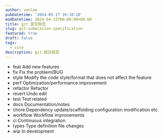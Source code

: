 ```yaml
---
author: vanlee
pubDatetime: '2024-05-17 16:18:10'
modDatetime: 2024-04-15T00:00:00+08:00
title: git 提交规范
slug: git-submission-specification
featured: true
draft: false
tags:
  - vite
description: git 提交规范
---
```


- feat Add new features
- fix Fix the problem/BUG
- style Modify the code style/format that does not affect the feature
- perf Optimization/performance improvement
- refactor Refactor
- revert Undo edit
- test Test related
- docs Documentation/notes
- chore Dependency update/scaffolding configuration modification etc.
- workflow Workflow improvements
- ci Continuous integration
- types Type definition file changes
- wip In development

